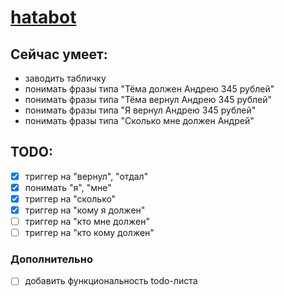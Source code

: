 # [hatabot](https://t.me/hatabot)


## Сейчас умеет: 
- заводить табличку
- понимать фразы типа "Тёма должен Андрею 345 рублей"
- понимать фразы типа "Тёма вернул Андрею 345 рублей"
- понимать фразы типа "Я вернул Андрею 345 рублей"
- понимать фразы типа "Сколько мне должен Андрей"

## TODO: 
- [x] триггер на "вернул", "отдал"
- [x] понимать "я", "мне"
- [x] триггер на "сколько" 
- [x] триггер на "кому я должен" 
- [ ] триггер на "кто мне должен" 
- [ ] триггер на "кто кому должен"
    
### Дополнительно 
- [ ] добавить функциональность todo-листа 
